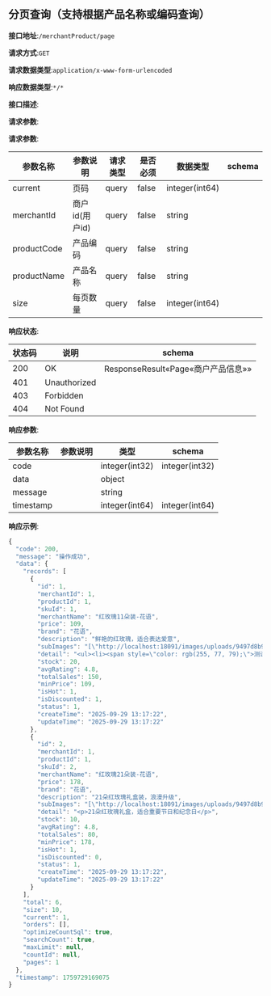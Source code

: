 

## 分页查询（支持根据产品名称或编码查询）


**接口地址**:`/merchantProduct/page`


**请求方式**:`GET`


**请求数据类型**:`application/x-www-form-urlencoded`


**响应数据类型**:`*/*`


**接口描述**:


**请求参数**:


**请求参数**:


| 参数名称 | 参数说明 | 请求类型    | 是否必须 | 数据类型 | schema |
| -------- | -------- | ----- | -------- | -------- | ------ |
|current|页码|query|false|integer(int64)||
|merchantId|商户id(用户id)|query|false|string||
|productCode|产品编码|query|false|string||
|productName|产品名称|query|false|string||
|size|每页数量|query|false|integer(int64)||


**响应状态**:


| 状态码 | 说明 | schema |
| -------- | -------- | ----- | 
|200|OK|ResponseResult«Page«商户产品信息»»|
|401|Unauthorized||
|403|Forbidden||
|404|Not Found||


**响应参数**:


| 参数名称 | 参数说明 | 类型 | schema |
| -------- | -------- | ----- |----- | 
|code||integer(int32)|integer(int32)|
|data||object||
|message||string||
|timestamp||integer(int64)|integer(int64)|


**响应示例**:
```javascript
{
  "code": 200,
  "message": "操作成功",
  "data": {
    "records": [
      {
        "id": 1,
        "merchantId": 1,
        "productId": 1,
        "skuId": 1,
        "merchantName": "红玫瑰11朵装-花语",
        "price": 109,
        "brand": "花语",
        "description": "鲜艳的红玫瑰，适合表达爱意",
        "subImages": "[\"http://localhost:18091/images/uploads/9497d8b9074b4652bc2bf04804a451a3.jpg\", \"http://localhost:18091/images/uploads/760c4697d3d640ce82faa0652d9c97ff.jpg\"]",
        "detail": "<ul><li><span style=\"color: rgb(255, 77, 79);\">测试标签</span></li></ul><p><img src=\"http://localhost:18091/images/uploads/760c4697d3d640ce82faa0652d9c97ff.jpg\" alt=\"image.png\" data-href=\"图片加载中...\" style=\"\"/></p>",
        "stock": 20,
        "avgRating": 4.8,
        "totalSales": 150,
        "minPrice": 109,
        "isHot": 1,
        "isDiscounted": 1,
        "status": 1,
        "createTime": "2025-09-29 13:17:22",
        "updateTime": "2025-09-29 13:17:22"
      },
      {
        "id": 2,
        "merchantId": 1,
        "productId": 1,
        "skuId": 2,
        "merchantName": "红玫瑰21朵装-花语",
        "price": 178,
        "brand": "花语",
        "description": "21朵红玫瑰礼盒装，浪漫升级",
        "subImages": "[\"http://localhost:18091/images/uploads/9497d8b9074b4652bc2bf04804a451a3.jpg\"]",
        "detail": "<p>21朵红玫瑰礼盒，适合重要节日和纪念日</p>",
        "stock": 10,
        "avgRating": 4.8,
        "totalSales": 80,
        "minPrice": 178,
        "isHot": 1,
        "isDiscounted": 0,
        "status": 1,
        "createTime": "2025-09-29 13:17:22",
        "updateTime": "2025-09-29 13:17:22"
      }
    ],
    "total": 6,
    "size": 10,
    "current": 1,
    "orders": [],
    "optimizeCountSql": true,
    "searchCount": true,
    "maxLimit": null,
    "countId": null,
    "pages": 1
  },
  "timestamp": 1759729169075
}
```